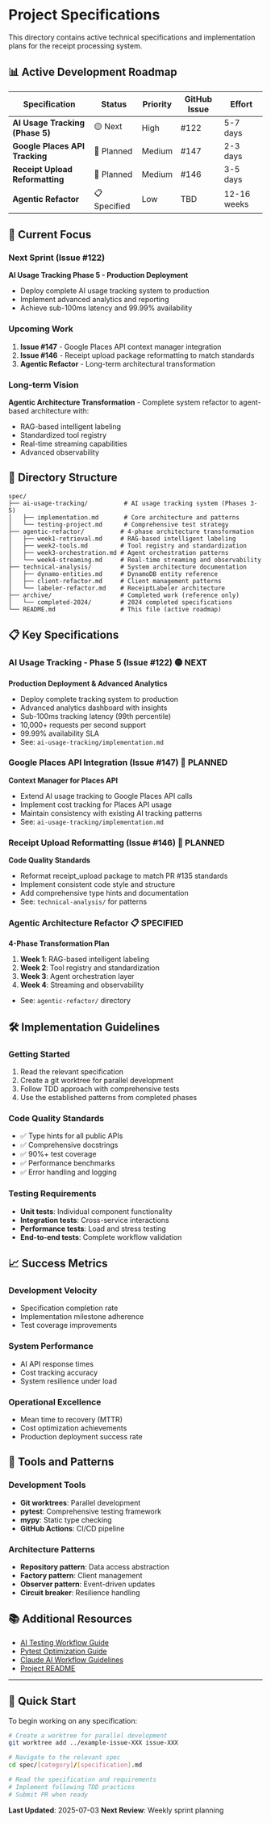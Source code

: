 # Project Specifications

This directory contains active technical specifications and implementation plans for the receipt processing system.

## 📊 Active Development Roadmap

| Specification | Status | Priority | GitHub Issue | Effort |
|---------------|--------|----------|--------------|---------|
| **AI Usage Tracking (Phase 5)** | 🟡 Next | High | #122 | 5-7 days |
| **Google Places API Tracking** | 🔴 Planned | Medium | #147 | 2-3 days |
| **Receipt Upload Reformatting** | 🔴 Planned | Medium | #146 | 3-5 days |
| **Agentic Refactor** | 📋 Specified | Low | TBD | 12-16 weeks |

## 🎯 Current Focus

### **Next Sprint (Issue #122)**
**AI Usage Tracking Phase 5 - Production Deployment**
- Deploy complete AI usage tracking system to production
- Implement advanced analytics and reporting
- Achieve sub-100ms latency and 99.99% availability

### **Upcoming Work**
1. **Issue #147** - Google Places API context manager integration
2. **Issue #146** - Receipt upload package reformatting to match standards
3. **Agentic Refactor** - Long-term architectural transformation

### **Long-term Vision**
**Agentic Architecture Transformation** - Complete system refactor to agent-based architecture with:
- RAG-based intelligent labeling
- Standardized tool registry
- Real-time streaming capabilities
- Advanced observability

## 📁 Directory Structure

```
spec/
├── ai-usage-tracking/          # AI usage tracking system (Phases 3-5)
│   ├── implementation.md       # Core architecture and patterns
│   └── testing-project.md      # Comprehensive test strategy
├── agentic-refactor/          # 4-phase architecture transformation
│   ├── week1-retrieval.md     # RAG-based intelligent labeling
│   ├── week2-tools.md         # Tool registry and standardization
│   ├── week3-orchestration.md # Agent orchestration patterns
│   └── week4-streaming.md     # Real-time streaming and observability
├── technical-analysis/        # System architecture documentation
│   ├── dynamo-entities.md     # DynamoDB entity reference
│   ├── client-refactor.md     # Client management patterns
│   └── labeler-refactor.md    # ReceiptLabeler architecture
├── archive/                   # Completed work (reference only)
│   └── completed-2024/        # 2024 completed specifications
└── README.md                  # This file (active roadmap)
```

## 📋 Key Specifications

### **AI Usage Tracking - Phase 5 (Issue #122)** 🟡 NEXT
**Production Deployment & Advanced Analytics**
- Deploy complete tracking system to production
- Advanced analytics dashboard with insights
- Sub-100ms tracking latency (99th percentile)
- 10,000+ requests per second support
- 99.99% availability SLA
- See: `ai-usage-tracking/implementation.md`

### **Google Places API Integration (Issue #147)** 🔴 PLANNED
**Context Manager for Places API**
- Extend AI usage tracking to Google Places API calls
- Implement cost tracking for Places API usage
- Maintain consistency with existing AI tracking patterns
- See: `ai-usage-tracking/implementation.md`

### **Receipt Upload Reformatting (Issue #146)** 🔴 PLANNED
**Code Quality Standards**
- Reformat receipt_upload package to match PR #135 standards
- Implement consistent code style and structure
- Add comprehensive type hints and documentation
- See: `technical-analysis/` for patterns

### **Agentic Architecture Refactor** 📋 SPECIFIED
**4-Phase Transformation Plan**
1. **Week 1**: RAG-based intelligent labeling
2. **Week 2**: Tool registry and standardization
3. **Week 3**: Agent orchestration layer
4. **Week 4**: Streaming and observability
- See: `agentic-refactor/` directory

## 🛠 Implementation Guidelines

### **Getting Started**
1. Read the relevant specification
2. Create a git worktree for parallel development
3. Follow TDD approach with comprehensive tests
4. Use the established patterns from completed phases

### **Code Quality Standards**
- ✅ Type hints for all public APIs
- ✅ Comprehensive docstrings
- ✅ 90%+ test coverage
- ✅ Performance benchmarks
- ✅ Error handling and logging

### **Testing Requirements**
- **Unit tests**: Individual component functionality
- **Integration tests**: Cross-service interactions
- **Performance tests**: Load and stress testing
- **End-to-end tests**: Complete workflow validation

## 📈 Success Metrics

### **Development Velocity**
- Specification completion rate
- Implementation milestone adherence
- Test coverage improvements

### **System Performance**
- AI API response times
- Cost tracking accuracy
- System resilience under load

### **Operational Excellence**
- Mean time to recovery (MTTR)
- Cost optimization achievements
- Production deployment success rate

## 🔧 Tools and Patterns

### **Development Tools**
- **Git worktrees**: Parallel development
- **pytest**: Comprehensive testing framework
- **mypy**: Static type checking
- **GitHub Actions**: CI/CD pipeline

### **Architecture Patterns**
- **Repository pattern**: Data access abstraction
- **Factory pattern**: Client management
- **Observer pattern**: Event-driven updates
- **Circuit breaker**: Resilience handling

## 📚 Additional Resources

- [AI Testing Workflow Guide](../docs/ai-testing-workflow.md)
- [Pytest Optimization Guide](../docs/pytest-optimization-guide.md)
- [Claude AI Workflow Guidelines](../CLAUDE.md)
- [Project README](../README.md)

---

## 🚀 Quick Start

To begin working on any specification:

```bash
# Create a worktree for parallel development
git worktree add ../example-issue-XXX issue-XXX

# Navigate to the relevant spec
cd spec/[category]/[specification].md

# Read the specification and requirements
# Implement following TDD practices
# Submit PR when ready
```

**Last Updated**: 2025-07-03
**Next Review**: Weekly sprint planning
